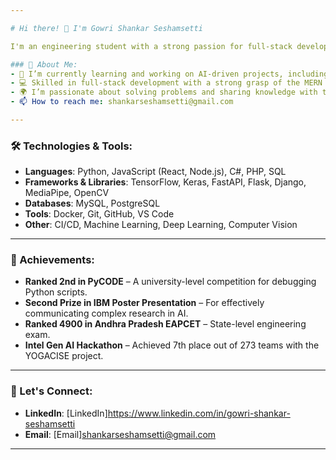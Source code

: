 ```yaml
---

# Hi there! 👋 I'm Gowri Shankar Seshamsetti

I'm an engineering student with a strong passion for full-stack development, machine learning, and deep learning. I enjoy working on projects that bridge the gap between technology and real-world applications, with a focus on innovative solutions and user experience.

### 🚀 About Me:
- 🌱 I’m currently learning and working on AI-driven projects, including an AI-powered yoga and gym trainer and plant disease detection.
- 💻 Skilled in full-stack development with a strong grasp of the MERN stack, as well as Python, Django, React, TensorFlow, and more.
- 🌍 I’m passionate about solving problems and sharing knowledge with the community through open-source contributions and collaborative projects.
- 📫 How to reach me: shankarseshamsetti@gmail.com

---
```


### 🛠️ Technologies & Tools:
- **Languages**: Python, JavaScript (React, Node.js), C#, PHP, SQL
- **Frameworks & Libraries**: TensorFlow, Keras, FastAPI, Flask, Django, MediaPipe, OpenCV
- **Databases**: MySQL, PostgreSQL
- **Tools**: Docker, Git, GitHub, VS Code
- **Other**: CI/CD, Machine Learning, Deep Learning, Computer Vision

---

### 🎯 Achievements:
- **Ranked 2nd in PyCODE** – A university-level competition for debugging Python scripts.
- **Second Prize in IBM Poster Presentation** – For effectively communicating complex research in AI.
- **Ranked 4900 in Andhra Pradesh EAPCET** – State-level engineering exam.
- **Intel Gen AI Hackathon** – Achieved 7th place out of 273 teams with the YOGACISE project.

---

### 💬 Let's Connect:
- **LinkedIn**: [LinkedIn]https://www.linkedin.com/in/gowri-shankar-seshamsetti
- **Email**: [Email]shankarseshamsetti@gmail.com

---
